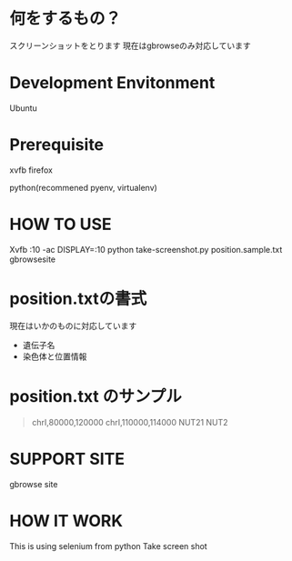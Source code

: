 何をするもの？
=============
スクリーンショットをとります 
現在はgbrowseのみ対応しています 

Development Envitonment
=======================
Ubuntu

Prerequisite
============

xvfb 
firefox

python(recommened pyenv, virtualenv)

HOW TO USE
==========
Xvfb :10 -ac 
DISPLAY=:10 python take-screenshot.py position.sample.txt gbrowsesite

position.txtの書式
=================
現在はいかのものに対応しています
+ 遺伝子名
+ 染色体と位置情報

position.txt のサンプル
======================
> chrI,80000,120000
> chrI,110000,114000
> NUT21
> NUT2



SUPPORT SITE
============
gbrowse site

HOW IT WORK
===========
This is using selenium from python
Take screen shot
